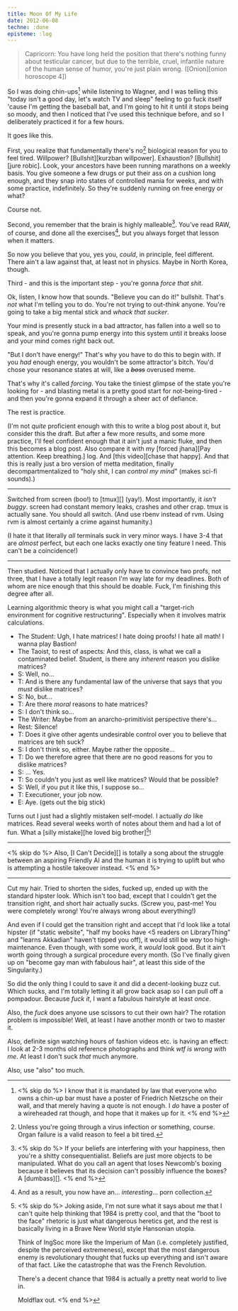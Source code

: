 ```yaml
---
title: Moon Of My Life
date: 2012-06-08
techne: :done
episteme: :log
---
```


> Capricorn: You have long held the position that there's nothing funny about testicular cancer, but due to the terrible, cruel, infantile nature of the human sense of humor, you're just plain wrong. ([Onion][onion horoscope 4])

So I was doing chin-ups[^chin] while listening to Wagner, and I was telling this "today isn't a good day, let's watch TV and sleep" feeling to go fuck itself 'cause I'm getting the baseball bat, and I'm going to hit it until it stops being so moody, and then I noticed that I've used this technique before, and so I deliberately practiced it for a few hours. 

It goes like this.

First, you realize that fundamentally there's no[^virus] biological reason for you to feel tired. Willpower? [Bullshit][kurzban willpower]. Exhaustion? [Bullshit][jure robic]. Look, your ancestors have been running marathons on a weekly basis. You give someone a few drugs or put their ass on a cushion long enough, and they snap into states of controlled mania for weeks, and with some practice, indefinitely. So they're suddenly running on free energy or what?

Course not.

Second, you remember that the brain is highly malleable[^reality]. You've read RAW, of course, and done all the exercises[^porn], but you always forget that lesson when it matters.

So now you believe that you, yes you, *could*, in principle, feel different. There ain't a law against that, at least not in physics. Maybe in North Korea, though.

Third - and this is the important step - you're gonna *force that shit*.

Ok, listen, I know how that sounds. "Believe you can do it!" bullshit. That's *not* what I'm telling you to do. You're not trying to out-*think* anyone. You're going to take a big mental stick and *whack that sucker*.

[^virus]: Unless you're going through a virus infection or something, course. Organ failure is a valid reason to feel a bit tired.

[^porn]: And as a result, you now have an... *interesting*... porn collection.

Your mind is presently stuck in a bad attractor, has fallen into a well so to speak, and you're gonna pump energy into this system until it breaks loose and your mind comes right back out.

"But I don't have energy!" That's why you have to do this to begin with. If you *had* enough energy, you wouldn't be some attractor's bitch. You'd chose your resonance states at will, like a <del>*boss*</del> overused meme.

That's why it's called *forcing*. You take the tiniest glimpse of the state you're looking for - and blasting metal is a pretty good start for not-being-tired - and then you're gonna expand it through a sheer act of defiance.

The rest is practice.

(I'm not *quite* proficient enough with this to write a blog post about it, but consider this the draft. But after a few more results, and some more practice, I'll feel confident enough that it ain't just a manic fluke, and then this becomes a blog post. Also compare it with my [forced jhana][Pay attention. Keep breathing.] log. And [this video][chase that happy]. And that this is really just a bro version of metta meditation, finally decompartmentalized to "holy shit, I can *control my mind*" (makes sci-fi sounds).)

[^chin]:
    <% skip do %>
    I know that it is mandated by law that everyone who owns a chin-up bar must have a poster of Friedrich Nietzsche on their wall, and that merely having a quote is not enough. I *do* have a poster of a wireheaded rat though, and hope that it makes up for it.
    <% end %>

[^reality]:
    <% skip do %>
    If your beliefs are interfering with your happiness, then you're a shitty consequentialist. Beliefs are just more objects to be manipulated. What do you call an agent that loses Newcomb's boxing because it believes that its decision can't possibly influence the boxes? A [dumbass][].
    <% end %>

---

Switched from screen (boo!) to [tmux][] (yay!). Most importantly, it *isn't buggy*. screen had constant memory leaks, crashes and other crap. tmux is actually sane. You should all switch. (And use rbenv instead of rvm. Using rvm is almost certainly a crime against humanity.)

(I hate it that literally *all* terminals suck in very minor ways. I have 3-4 that are *almost* perfect, but each one lacks exactly one tiny feature I need. This can't be a coincidence!)

---

Then studied. Noticed that I actually only have to convince two profs, not three, that I have a totally legit reason I'm way late for my deadlines. Both of whom are nice enough that this should be doable. Fuck, I'm finishing this degree after all.

Learning algorithmic theory is what you might call a "target-rich environment for cognitive restructuring". Especially when it involves matrix calculations.

- The Student: Ugh, I hate matrices! I hate doing proofs! I hate all math! I wanna play Bastion!
- The Taoist, to rest of aspects: And this, class, is what we call a contaminated belief. Student, is there any *inherent* reason you dislike matrices?
- S: Well, no...
- T: And is there any fundamental law of the universe that says that you *must* dislike matrices?
- S: No, but...
- T: Are there *moral* reasons to hate matrices?
- S: I don't think so...
- The Writer: Maybe from an anarcho-primitivist perspective there's...
- Rest: Silence!
- T: Does it give other agents undesirable control over you to believe that matrices are teh suck?
- S: I don't think so, either. Maybe rather the opposite...
- T: Do we therefore agree that there are no good reasons for you to dislike matrices?
- S: ... Yes.
- T: So couldn't you just as well like matrices? Would that be possible?
- S: Well, if you put it like this, I suppose so...
- T: Executioner, your job now.
- E: Aye. (gets out the big stick)

Turns out I just had a slightly mistaken self-model. I actually *do* like matrices. Read several weeks worth of notes about them and had a lot of fun. What a [silly mistake][he loved big brother][^1984]!

[^1984]:
    <% skip do %>
    Joking aside, I'm not sure what it says about me that I can't quite help thinking that 1984 is pretty cool, and that the "boot to the face" rhetoric is just what dangerous heretics get, and the rest is basically living in a Brave New World style Hansonian utopia.

    Think of IngSoc more like the Imperium of Man (i.e. completely justified, despite the perceived extremeness), except that the most dangerous enemy is revolutionary thought that fucks up everything and isn't aware of that fact. Like the catastrophe that was the French Revolution.

    There's a decent chance that 1984 is actually a pretty neat world to live in.

    Moldflax out.
    <% end %>

---

<% skip do %>
Also, [I Can't Decide][] is totally a song about the struggle between an aspiring Friendly AI and the human it is trying to uplift but who is attempting a hostile takeover instead.
<% end %>

---

Cut my hair. Tried to shorten the sides, fucked up, ended up with the standard hipster look. Which isn't too bad, except that I couldn't get the transition right, and short hair actually sucks. (Screw you, past-me! You were completely wrong! You're always wrong about everything!)

And even if I could get the transition right and accept that I'd look like a total hipster (if "static website", "half my books have <5 readers on LibraryThing" and "learns Akkadian" haven't tipped you off), it would still be *way* too high-maintenance. Even though, with some work, it *would* look good. But it ain't worth going through a surgical procedure every month. (So I've finally given up on "become gay man with fabulous hair", at least this side of the Singularity.)

So did the only thing I could to save it and did a decent-looking buzz cut. Which sucks, and I'm totally letting it all grow back asap so I can pull off a pompadour. Because *fuck it*, I want a fabulous hairstyle at least *once*.

Also, the *fuck* does anyone use scissors to cut their own hair? The rotation problem is impossible! Well, at least I have another month or two to master it.

Also, definite sign watching hours of fashion videos etc. is having an effect: I look at 2-3 months old reference photographs and think *wtf is wrong with me*. At least I don't suck *that* much anymore.

Also, use "also" too much.
